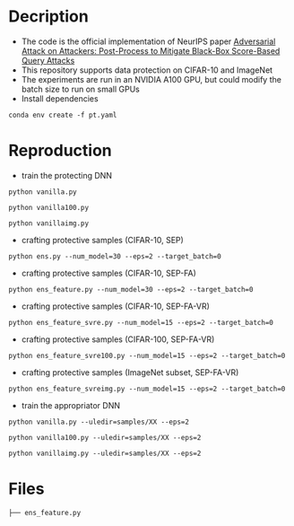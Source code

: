 # Decription
* The code is the official implementation of NeurIPS paper [Adversarial Attack on Attackers: Post-Process to Mitigate Black-Box Score-Based Query Attacks](https://arxiv.org/abs/2205.12134)
* This repository supports data protection on CIFAR-10 and ImageNet
* The experiments are run in an NVIDIA A100 GPU, but could modify the batch size to run on small GPUs
* Install dependencies
```
conda env create -f pt.yaml
```


# Reproduction
* train the protecting DNN

```
python vanilla.py
```
```
python vanilla100.py
```
```
python vanillaimg.py
```

* crafting protective samples (CIFAR-10, SEP)

```
python ens.py --num_model=30 --eps=2 --target_batch=0
```

* crafting protective samples (CIFAR-10, SEP-FA)

```
python ens_feature.py --num_model=30 --eps=2 --target_batch=0
```

* crafting protective samples (CIFAR-10, SEP-FA-VR)

```
python ens_feature_svre.py --num_model=15 --eps=2 --target_batch=0
```

* crafting protective samples (CIFAR-100, SEP-FA-VR)

```
python ens_feature_svre100.py --num_model=15 --eps=2 --target_batch=0
```

* crafting protective samples (ImageNet subset, SEP-FA-VR)

```
python ens_feature_svreimg.py --num_model=15 --eps=2 --target_batch=0
```

* train the appropriator DNN
```
python vanilla.py --uledir=samples/XX --eps=2
```
```
python vanilla100.py --uledir=samples/XX --eps=2
```
```
python vanillaimg.py --uledir=samples/XX --eps=2
```

# Files
```
├── ens_feature.py
```
